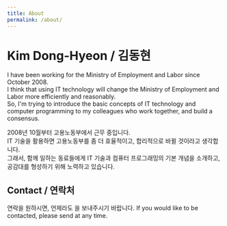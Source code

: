 ```yaml
---
title: About
permalink: /about/
---
```


# Kim Dong-Hyeon / 김동현

I have been working for the Ministry of Employment and Labor since October 2008.   
I think that using IT technology will change the Ministry of Employment and Labor more efficiently and reasonably.   
So, I'm trying to introduce the basic concepts of IT technology and computer programming to my colleagues who work together, and build a consensus.   
   
2008년 10월부터 고용노동부에서 근무 중입니다.   
IT 기술을 활용하면 고용노동부를 좀 더 효율적이고, 합리적으로 바뀔 것이라고 생각합니다.   
그래서, 함께 일하는 동료들에게 IT 기술과 컴퓨터 프로그래밍의 기본 개념을 소개하고, 공감대를 형성하기 위해 노력하고 있습니다.   

## Contact / 연락처

연락을 원하시면, 언제라도 [](labor.barkle@gmail.com)을 보내주시기 바랍니다.
If you would like to be contacted, please send [](labor.barkle@gmail.com) at any time.


